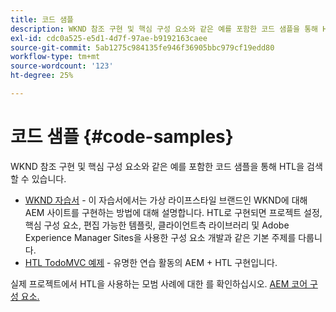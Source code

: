 ```yaml
---
title: 코드 샘플
description: WKND 참조 구현 및 핵심 구성 요소와 같은 예를 포함한 코드 샘플을 통해 HTL을 검색할 수 있습니다.
exl-id: cdc0a525-e5d1-4d7f-97ae-b9192163caee
source-git-commit: 5ab1275c984135fe946f36905bbc979cf19edd80
workflow-type: tm+mt
source-wordcount: '123'
ht-degree: 25%

---
```



# 코드 샘플 {#code-samples}

WKND 참조 구현 및 핵심 구성 요소와 같은 예를 포함한 코드 샘플을 통해 HTL을 검색할 수 있습니다.

* [WKND 자습서](https://experienceleague.adobe.com/docs/experience-manager-learn/getting-started-wknd-tutorial-develop/overview.html?lang=ko-KR) - 이 자습서에서는 가상 라이프스타일 브랜드인 WKND에 대해 AEM 사이트를 구현하는 방법에 대해 설명합니다. HTL로 구현되면 프로젝트 설정, 핵심 구성 요소, 편집 가능한 템플릿, 클라이언트측 라이브러리 및 Adobe Experience Manager Sites을 사용한 구성 요소 개발과 같은 기본 주제를 다룹니다.
* [HTL TodoMVC 예제](https://github.com/Adobe-Marketing-Cloud/aem-sightly-sample-todomvc) - 유명한 연습 활동의 AEM + HTL 구현입니다.

실제 프로젝트에서 HTL을 사용하는 모범 사례에 대한 를 확인하십시오. [AEM 코어 구성 요소.](https://experienceleague.adobe.com/docs/experience-manager-core-components/using/introduction.html)
